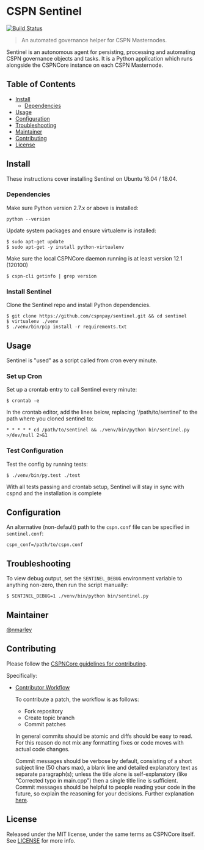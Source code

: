# CSPN Sentinel

[![Build Status](https://travis-ci.org/cspnpay/sentinel.svg?branch=master)](https://travis-ci.org/cspnpay/sentinel)

> An automated governance helper for CSPN Masternodes.

Sentinel is an autonomous agent for persisting, processing and automating CSPN governance objects and tasks. It is a Python application which runs alongside the CSPNCore instance on each CSPN Masternode.

## Table of Contents
- [Install](#install)
  - [Dependencies](#dependencies)
- [Usage](#usage)
- [Configuration](#configuration)
- [Troubleshooting](#troubleshooting)
- [Maintainer](#maintainer)
- [Contributing](#contributing)
- [License](#license)

## Install

These instructions cover installing Sentinel on Ubuntu 16.04 / 18.04.

### Dependencies

Make sure Python version 2.7.x or above is installed:

    python --version

Update system packages and ensure virtualenv is installed:

    $ sudo apt-get update
    $ sudo apt-get -y install python-virtualenv

Make sure the local CSPNCore daemon running is at least version 12.1 (120100)

    $ cspn-cli getinfo | grep version

### Install Sentinel

Clone the Sentinel repo and install Python dependencies.

    $ git clone https://github.com/cspnpay/sentinel.git && cd sentinel
    $ virtualenv ./venv
    $ ./venv/bin/pip install -r requirements.txt

## Usage

Sentinel is "used" as a script called from cron every minute.

### Set up Cron

Set up a crontab entry to call Sentinel every minute:

    $ crontab -e

In the crontab editor, add the lines below, replacing '/path/to/sentinel' to the path where you cloned sentinel to:

    * * * * * cd /path/to/sentinel && ./venv/bin/python bin/sentinel.py >/dev/null 2>&1

### Test Configuration

Test the config by running tests:

    $ ./venv/bin/py.test ./test

With all tests passing and crontab setup, Sentinel will stay in sync with cspnd and the installation is complete

## Configuration

An alternative (non-default) path to the `cspn.conf` file can be specified in `sentinel.conf`:

    cspn_conf=/path/to/cspn.conf

## Troubleshooting

To view debug output, set the `SENTINEL_DEBUG` environment variable to anything non-zero, then run the script manually:

    $ SENTINEL_DEBUG=1 ./venv/bin/python bin/sentinel.py

## Maintainer

[@nmarley](https://github.com/nmarley)

## Contributing

Please follow the [CSPNCore guidelines for contributing](https://github.com/cspnpay/cspn/blob/master/CONTRIBUTING.md).

Specifically:

* [Contributor Workflow](https://github.com/cspnpay/cspn/blob/master/CONTRIBUTING.md#contributor-workflow)

    To contribute a patch, the workflow is as follows:

    * Fork repository
    * Create topic branch
    * Commit patches

    In general commits should be atomic and diffs should be easy to read. For this reason do not mix any formatting fixes or code moves with actual code changes.

    Commit messages should be verbose by default, consisting of a short subject line (50 chars max), a blank line and detailed explanatory text as separate paragraph(s); unless the title alone is self-explanatory (like "Corrected typo in main.cpp") then a single title line is sufficient. Commit messages should be helpful to people reading your code in the future, so explain the reasoning for your decisions. Further explanation [here](http://chris.beams.io/posts/git-commit/).

## License

Released under the MIT license, under the same terms as CSPNCore itself. See [LICENSE](LICENSE) for more info.

